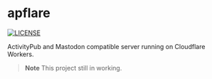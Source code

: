 # apflare

[![LICENSE][license-badge]][license]

ActivityPub and Mastodon compatible server running on Cloudflare Workers.

> **Note**
> This project still in working.

<!-- Link definitions -->
[license-badge]: https://img.shields.io/github/license/RShirohara/apflare
[license]: ./LICENSE
